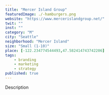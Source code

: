 ```yaml
---
title: "Mercer Island Group"
featuredImage: ./-hamburgers.png
website: "https://www.mercerislandgroup.net/"
twit: ""
inst: ""
category: "M"
city: "Seattle"
neighborhood: "Mercer Island"
size: "Small (1-10)"
place: [-122.234774544493,47.582414743742206]
tags:
    - branding
    - marketing
    - strategy
published: true
---
```


Description
